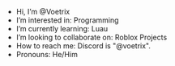 -  Hi, I’m @Voetrix
-  I’m interested in: Programming
-  I’m currently learning: Luau
-  I’m looking to collaborate on: Roblox Projects
-  How to reach me: Discord is "@voetrix".
-  Pronouns: He/Him
<!--  Fun fact: Imagine a fun fact.

<!---
Voetrix/Voetrix is a ✨ special ✨ repository because its `README.md` (this file) appears on your GitHub profile.
You can click the Preview link to take a look at your changes.
--->
